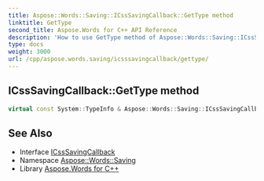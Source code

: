 ```yaml
---
title: Aspose::Words::Saving::ICssSavingCallback::GetType method
linktitle: GetType
second_title: Aspose.Words for C++ API Reference
description: 'How to use GetType method of Aspose::Words::Saving::ICssSavingCallback class in C++.'
type: docs
weight: 3000
url: /cpp/aspose.words.saving/icsssavingcallback/gettype/
---
```

## ICssSavingCallback::GetType method




```cpp
virtual const System::TypeInfo & Aspose::Words::Saving::ICssSavingCallback::GetType() const override
```

## See Also

* Interface [ICssSavingCallback](../)
* Namespace [Aspose::Words::Saving](../../)
* Library [Aspose.Words for C++](../../../)

